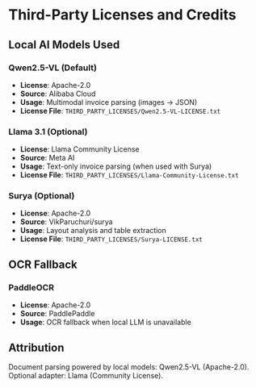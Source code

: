 # Third-Party Licenses and Credits

## Local AI Models Used

### Qwen2.5-VL (Default)
- **License**: Apache-2.0
- **Source**: Alibaba Cloud
- **Usage**: Multimodal invoice parsing (images → JSON)
- **License File**: `THIRD_PARTY_LICENSES/Qwen2.5-VL-LICENSE.txt`

### Llama 3.1 (Optional)
- **License**: Llama Community License
- **Source**: Meta AI
- **Usage**: Text-only invoice parsing (when used with Surya)
- **License File**: `THIRD_PARTY_LICENSES/Llama-Community-License.txt`

### Surya (Optional)
- **License**: Apache-2.0
- **Source**: VikParuchuri/surya
- **Usage**: Layout analysis and table extraction
- **License File**: `THIRD_PARTY_LICENSES/Surya-LICENSE.txt`

## OCR Fallback

### PaddleOCR
- **License**: Apache-2.0
- **Source**: PaddlePaddle
- **Usage**: OCR fallback when local LLM is unavailable

## Attribution

Document parsing powered by local models: Qwen2.5-VL (Apache-2.0). Optional adapter: Llama (Community License). 
